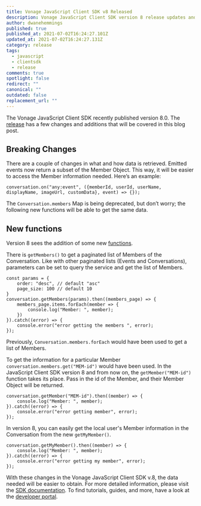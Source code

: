 ```yaml
---
title: Vonage JavaScript Client SDK v8 Released
description: Vonage JavaScript Client SDK version 8 release updates and changes.
author: dwanehemmings
published: true
published_at: 2021-07-02T16:24:27.101Z
updated_at: 2021-07-02T16:24:27.131Z
category: release
tags:
  - javascript
  - clientsdk
  - release
comments: true
spotlight: false
redirect: ""
canonical: ""
outdated: false
replacement_url: ""
---
```

The Vonage JavaScript Client SDK recently published version 8.0. The [release](https://developer.nexmo.com/client-sdk/sdk-documentation/javascript/release-notes) has a few changes and additions that will be covered in this blog post.

## Breaking Changes

There are a couple of changes in what and how data is retrieved. Emitted events now return a subset of the Member Object. This way, it will be easier to access the Member information needed. Here’s an example:

```
conversation.on("any:event", ({memberId, userId, userName, displayName, imageUrl, customData}, event) => {});
```

The `Conversation.members` Map is being deprecated, but don’t worry; the following new functions will be able to get the same data. 

## New functions

Version 8 sees the addition of some new [functions](https://developer.nexmo.com/client-sdk/in-app-messaging/guides/get-member-s-information/javascript).

There is `getMembers()` to get a paginated list of Members of the Conversation. Like with other paginated lists (Events and Conversations), parameters can be set to query the service and get the list of Members.

```
const params = {
    order: "desc", // default "asc"
    page_size: 100 // default 10
}
conversation.getMembers(params).then((members_page) => {
    members_page.items.forEach(member => {
        console.log("Member: ", member);
    })
}).catch((error) => {
    console.error("error getting the members ", error);
});
```

Previously, `Conversation.members.forEach` would have been used to get a list of Members.

To get the information for a particular Member `conversation.members.get("MEM-id")` would have been used. In the JavaScript Client SDK version 8 and from now on, the `getMember("MEM-id")` function takes its place. Pass in the id of the Member, and their Member Object will be returned.

```
conversation.getMember("MEM-id").then((member) => {
    console.log("Member: ", member);
}).catch((error) => {
    console.error("error getting member", error);
});
```

In version 8, you can easily get the local user's Member information in the Conversation from the new `getMyMember()`.

```
conversation.getMyMember().then((member) => {
    console.log("Member: ", member);
}).catch((error) => {
    console.error("error getting my member", error);
});
```

With these changes in the Vonage JavaScript Client SDK v.8, the data needed will be easier to obtain. For more detailed information, please visit the [SDK documentation](https://developer.nexmo.com/sdk/stitch/javascript/index.html). To find tutorials, guides, and more, have a look at the [developer portal](https://developer.nexmo.com/client-sdk/overview).
